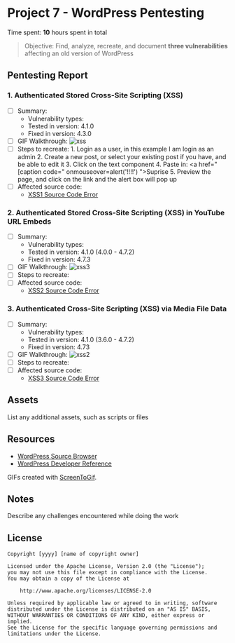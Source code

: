 # Project 7 - WordPress Pentesting

Time spent: **10** hours spent in total

> Objective: Find, analyze, recreate, and document **three vulnerabilities** affecting an old version of WordPress

## Pentesting Report

### 1. Authenticated Stored Cross-Site Scripting (XSS)
  - [ ] Summary: 
    - Vulnerability types:
    - Tested in version: 4.1.0
    - Fixed in version: 4.3.0
  - [ ] GIF Walkthrough: ![xss](https://user-images.githubusercontent.com/43329669/98197513-f408c100-1ef4-11eb-8f38-457bada8095d.gif)
  - [ ] Steps to recreate: 
                           1. Login as a user, in this example I am login as an admin 
                           2. Create a new post, or select your existing post if you have, and be able to edit it
                           3. Click on the text component 
                           4. Paste in: <a href="[caption code=" onmouseover=alert('!!!!')  ">Suprise</a>
                           5. Preview the page, and click on the link and the alert box will pop up
  - [ ] Affected source code:
    - [XSS1 Source Code Error](https://core.trac.wordpress.org/changeset/33359)
### 2. Authenticated Stored Cross-Site Scripting (XSS) in YouTube URL Embeds
  - [ ] Summary: 
    - Vulnerability types:
    - Tested in version: 4.1.0 (4.0.0 - 4.7.2)
    - Fixed in version: 4.7.3
  - [ ] GIF Walkthrough: ![xss3](https://user-images.githubusercontent.com/43329669/98197601-17cc0700-1ef5-11eb-9607-2aae59c08478.gif)
  - [ ] Steps to recreate: 
  - [ ] Affected source code:
    - [XSS2 Source Code Error](https://github.com/WordPress/WordPress/commit/419c8d97ce8df7d5004ee0b566bc5e095f0a6ca8)
### 3. Authenticated Cross-Site Scripting (XSS) via Media File Data
  - [ ] Summary: 
    - Vulnerability types:
    - Tested in version: 4.1.0 (3.6.0 - 4.7.2)
    - Fixed in version: 4.73
  - [ ] GIF Walkthrough: ![xss2](https://user-images.githubusercontent.com/43329669/98197553-0420a080-1ef5-11eb-846f-5a1235480e3f.gif)
  - [ ] Steps to recreate: 
  - [ ] Affected source code:
    - [XSS3 Source Code Error](https://core.trac.wordpress.org/browser/branches/4.2/src/wp-admin/media-upload.php)

## Assets

List any additional assets, such as scripts or files

## Resources

- [WordPress Source Browser](https://core.trac.wordpress.org/browser/)
- [WordPress Developer Reference](https://developer.wordpress.org/reference/)

GIFs created with [ScreenToGif](https://www.screentogif.com/).

## Notes

Describe any challenges encountered while doing the work

## License

    Copyright [yyyy] [name of copyright owner]

    Licensed under the Apache License, Version 2.0 (the "License");
    you may not use this file except in compliance with the License.
    You may obtain a copy of the License at

        http://www.apache.org/licenses/LICENSE-2.0

    Unless required by applicable law or agreed to in writing, software
    distributed under the License is distributed on an "AS IS" BASIS,
    WITHOUT WARRANTIES OR CONDITIONS OF ANY KIND, either express or implied.
    See the License for the specific language governing permissions and
    limitations under the License.
